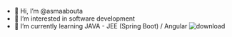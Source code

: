 - 👋 Hi, I’m @asmaabouta
- 👀 I’m interested in software development
- 🌱 I’m currently learning JAVA - JEE (Spring Boot) / Angular 
![download](https://user-images.githubusercontent.com/65136872/195306781-66f8382b-ce45-4efb-8e69-c3adf06d4c41.png)


<!---
asmaabouta/asmaabouta is a ✨ special ✨ repository because its `README.md` (this file) appears on your GitHub profile.
You can click the Preview link to take a look at your changes.
--->

